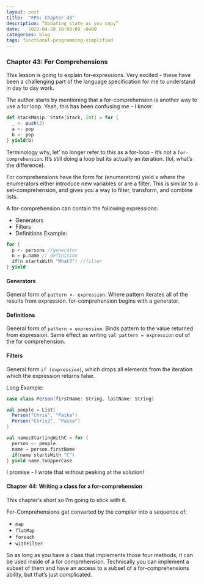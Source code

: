 ```yaml
---
layout: post
title:  "FPS: Chapter 43"
description: “Updating state as you copy”
date:   2022-04-28 10:00:00 -0400
categories: blog
tags: functional-programming-simplified
---
```

### Chapter 43: For Comprehensions
This lesson is going to explain for-expressions.  Very excited - these have been a challenging part of the language specification for me to understand in day to day work.

The author starts by mentioning that a for-comprehension is another way to use a for loop.  Yeah, this has been confusing me - I know:
```scala
def stackManip: State[Stack, Int] = for {
  _ <- push(3)
  a <- pop
  b <- pop
} yield(b)
```

Terminology why, let’ no longer refer to this as a for-loop - it’s not a `for-comprehension`.  It’s still doing a loop but its actually an iteration. (lol, what’s the difference).

For comprehensions have the form for (enumerators) yield x where the enumerators either introduce new variables or are a filter.  This is similar to a set-comprehension, and gives you a way to filter, transform, and combine lists.

A for-comprehension can contain the following expressions:
* Generators
* Filters
* Definitions
Example:
```scala
for {
  p <- persons //generator
  n = p.name // definition
  if(n startsWith "What?") //filter
} yield
```

#### Generators
General form of `pattern <- expression`.  Where pattern iterates all of the results from expression.  for-comprehension begins with a generator.

#### Definitions
General form of `pattern = expression`.  Binds pattern to the value returned from expression.  Same effect as writing `val pattern = expression` out of the for comprehension.

#### Filters
General form `if (expression)`, which drops all elements from the iteration which the expression returns false.

Long Example:
```scala
case class Person(firstName: String, lastName: String)

val people = List(
  Person("Chris", "Paika")
  Person("Chris2", "Paika")
)

val namesStartingWithC = for {
  person <- people
  name = person.firstName
  if(name startsWith "C")  
} yield name.toUpperCase
```

I promise - I wrote that without peaking at the solution!

#### Chapter 44: Writing a class for a for-comprehension
This chapter’s short so I’m going to stick with it.

For-Comprehensions get converted by the compiler into a sequence of:
* `map`
* `flatMap`
* `foreach`
* `withFilter`

So as long as you have a class that implements those four methods, it can be used inside of a for comprehension.  Technically you can implement a subset of them and have an access to a subset of a for-comprehensions ability, but that’s just complicated.